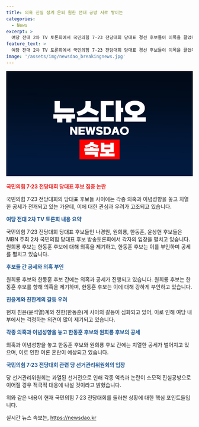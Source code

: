 ```yaml
---
title: 의혹 진실 정계 은퇴 원한 전대 공방 서로 쌓이는
categories:
  - News
excerpt: >
  여당 전대 2차 TV 토론회에서 국민의힘 7·23 전당대회 당대표 경선 후보들이 이목을 끌었다. 나경원, 원희룡, 한동훈, 윤상현 후보는 부정 선거전과 이념 논쟁으로 격돌했으며, 의겸과의 관련 공천 의혹 등이 논란이 되고 있다. 이에 대한 당 선거관리위원회의 대응이 화두에 올라 갈 정교가 높아졌다.
feature_text: >
  여당 전대 2차 TV 토론회에서 국민의힘 7·23 전당대회 당대표 경선 후보들이 이목을 끌었다. 나경원, 원희룡, 한동훈, 윤상현 후보는 부정 선거전과 이념 논쟁으로 격돌했으며, 의겸과의 관련 공천 의혹 등이 논란이 되고 있다. 이에 대한 당 선거관리위원회의 대응이 화두에 올라 갈 정교가 높아졌다.
image: '/assets/img/newsdao_breakingnews.jpg'
---
```


<p><img src="/assets/img/newsdao_breakingnews.jpg" alt="flaretime 속보" /></p>

<p><b><span style="color: #ee2323;">국민의힘 7·23 전당대회 당대표 후보 집중 논란</span></b></p>

<p>국민의힘 7·23 전당대회의 당대표 후보들 사이에는 각종 의혹과 이념성향을 놓고 치열한 공세가 전개되고 있는 가운데, 이에 대한 관심과 우려가 고조되고 있습니다.</p>

<p><b><span style="color: #1a5490;">여당 전대 2차 TV 토론회 내용 요약</span></b></p>

<p>국민의힘 7·23 전당대회 당대표 후보들인 나경원, 원희룡, 한동훈, 윤상현 후보들은 MBN 주최 2차 국민의힘 당대표 후보 방송토론회에서 각자의 입장을 펼치고 있습니다. 원희룡 후보는 한동훈 후보에 대해 의혹을 제기하고, 한동훈 후보는 이를 부인하며 공세를 펼치고 있습니다.</p>

<p><b><span style="color: #1a5490;">후보들 간 공세와 의혹 부인</span></b></p>

<p>원희룡 후보와 한동훈 후보 간에는 의혹과 공세가 진행되고 있습니다. 원희룡 후보는 한동훈 후보를 향해 의혹을 제기하며, 한동훈 후보는 이에 대해 강하게 부인하고 있습니다.</p>

<p><b><span style="color: #1a5490;">친윤계와 친한계의 갈등 우려</span></b></p>

<p>현재 친윤(윤석열)계와 친한(한동훈)계 사이의 갈등이 심화되고 있어, 이로 인해 여당 내부에서는 걱정하는 의견이 많이 제기되고 있습니다.</p>

<p><b><span style="color: #1a5490;">각종 의혹과 이념성향을 놓고 한동훈 후보와 원희룡 후보의 공세</span></b></p>

<p>의혹과 이념성향을 놓고 한동훈 후보와 원희룡 후보 간에는 치열한 공세가 벌어지고 있으며, 이로 인한 여론 혼란이 예상되고 있습니다.</p>

<p><b><span style="color: #1a5490;">국민의힘 7·23 전당대회 관련 당 선거관리위원회의 입장</span></b></p>

<p>당 선거관리위원회는 과열된 선거전으로 인해 각종 억측과 논란이 소모적 진실공방으로 이어질 경우 적극적 대응에 나설 것이라고 밝혔습니다.</p>

<p>위와 같은 내용이 현재 국민의힘 7·23 전당대회를 둘러싼 상황에 대한 핵심 포인트들입니다.</p>
실시간 뉴스 속보는, <a href="https://newsdao.kr" rel="dofollow">https://newsdao.kr</a>


